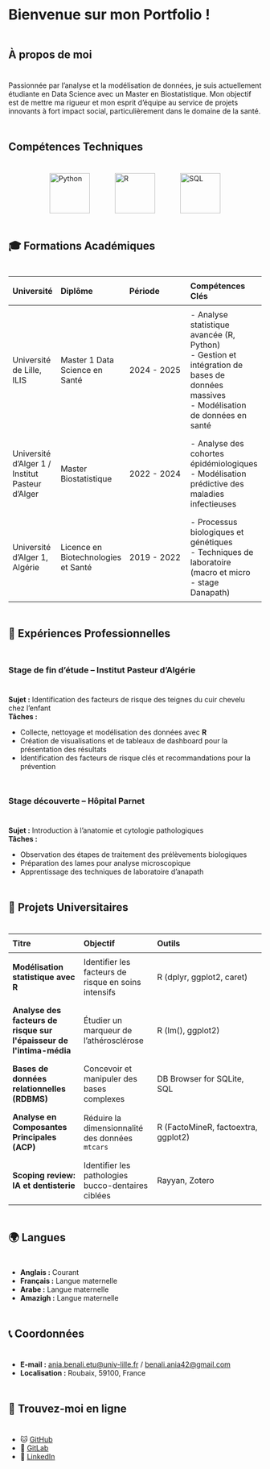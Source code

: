 <style>
  /* Augmenter l'espacement des titres */
  h1, h2, h3, h4, h5, h6 {
    margin-top: 50px;    /* Plus d'espace au-dessus des titres */
    margin-bottom: 40px; /* Plus d'espace en dessous des titres */
  }

  /* Agrandir le titre h1 (le titre principal), mais le garder tel quel */
  h1 {
    font-size: 2em;      /* Garder la taille par défaut du titre h1 */
    font-weight: bold;   /* Mettre en gras */
  }

  /* Mettre tous les autres titres (h2, h3, h4, h5, h6) en gras, mais garder leur taille actuelle */
  h2, h3, h4, h5, h6 {
    font-weight: bold;   /* Mettre en gras */
  }
</style>



# Bienvenue sur mon Portfolio !


## À propos de moi

Passionnée par l’analyse et la modélisation de données, je suis actuellement étudiante en Data Science avec un Master en Biostatistique. Mon objectif est de mettre ma rigueur et mon esprit d’équipe au service de projets innovants à fort impact social, particulièrement dans le domaine de la santé.



## Compétences Techniques

<div style="display: flex; justify-content: center; align-items: center; gap: 50px; margin-top: 20px;">
  <img src="https://upload.wikimedia.org/wikipedia/commons/c/c3/Python-logo-notext.svg" alt="Python" width="80" height="80">
  <img src="https://upload.wikimedia.org/wikipedia/commons/1/1b/R_logo.svg" alt="R" width="80" height="80">
  <img src="https://www.freeiconspng.com/uploads/sql-file-icon-0.png" alt="SQL" width="80" height="80">
</div>






## 🎓 Formations Académiques

<style>
  table {
    width: 100%;
    table-layout: fixed;
  }
  th, td {
    padding: 8px;
    text-align: left;
  }
  th:nth-child(3), td:nth-child(3) {
    width: 200px; /* Ajuste la largeur de la colonne "Période" */
  }
</style>

| **Université**                                  | **Diplôme**                         | **Période**               | **Compétences Clés**                                                                                             |
|-------------------------------------------------|------------------------------------|---------------------------|--------------------------------------------------------------------------------------------------------------------|
| Université de Lille, ILIS                       | Master 1 Data Science en Santé    | 2024 - 2025               | - Analyse statistique avancée (R, Python) <br> - Gestion et intégration de bases de données massives <br> - Modélisation de données en santé |
| Université d’Alger 1 / Institut Pasteur d’Alger  | Master Biostatistique             | 2022 - 2024               | - Analyse des cohortes épidémiologiques <br> - Modélisation prédictive des maladies infectieuses                   |
| Université d’Alger 1, Algérie                   | Licence en Biotechnologies et Santé | 2019 - 2022               | - Processus biologiques et génétiques <br> - Techniques de laboratoire (macro et micro - stage Danapath)           |





## 💼 Expériences Professionnelles

### Stage de fin d’étude – Institut Pasteur d’Algérie   
**Sujet :** Identification des facteurs de risque des teignes du cuir chevelu chez l’enfant  
**Tâches :**  
- Collecte, nettoyage et modélisation des données avec **R**  
- Création de visualisations et de tableaux de dashboard pour la présentation des résultats
- Identification des facteurs de risque clés et recommandations pour la prévention

### Stage découverte – Hôpital Parnet   
**Sujet :** Introduction à l’anatomie et cytologie pathologiques  
**Tâches :**  
- Observation des étapes de traitement des prélèvements biologiques  
- Préparation des lames pour analyse microscopique  
- Apprentissage des techniques de laboratoire d’anapath





## 📂 Projets Universitaires

| **Titre**                                   | **Objectif**                                         | **Outils**                        |
|---------------------------------------------|-----------------------------------------------------|------------------------------------|
| **Modélisation statistique avec R**         | Identifier les facteurs de risque en soins intensifs | R (dplyr, ggplot2, caret)          |
| **Analyse des facteurs de risque sur l'épaisseur de l'intima-média** | Étudier un marqueur de l’athérosclérose              | R (lm(), ggplot2)                  |
| **Bases de données relationnelles (RDBMS)** | Concevoir et manipuler des bases complexes           | DB Browser for SQLite, SQL         |
| **Analyse en Composantes Principales (ACP)** | Réduire la dimensionnalité des données `mtcars`      | R (FactoMineR, factoextra, ggplot2)|
| **Scoping review: IA et dentisterie**       | Identifier les pathologies bucco-dentaires ciblées   | Rayyan, Zotero                     |






## 🌍 Langues  
- **Anglais :** Courant  
- **Français :** Langue maternelle  
- **Arabe :** Langue maternelle  
- **Amazigh :** Langue maternelle  





## 📞 Coordonnées  
- **E-mail :** [ania.benali.etu@univ-lille.fr](mailto:ania.benali.etu@univ-lille.fr) / [benali.ania42@gmail.com](mailto:benali.ania42@gmail.com)  
- **Localisation :** Roubaix, 59100, France  





## 📱 Trouvez-moi en ligne  
- 🐱 [GitHub](https://github.com/aniabenali) 
- 🦊 [GitLab](https://gitlab.com/ania.benali) 
- 🔗 [LinkedIn](https://www.linkedin.com/in/ania-benali-789248258/)  

